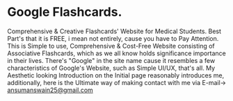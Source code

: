 # Google Flashcards.
Comprehensive &amp; Creative Flashcards' Website for Medical Students. Best Part's that it is FREE, i mean not entirely, cause you have to Pay Attention. This is Simple to use, Comprehensive & Cost-Free Website consisting of Associative Flashcards, which as we all know holds significance importance in their lives. There's "Google" in the site name cause it resembles a few characteristics of Google's Website, such as Simple UI/UX, that's all.
My Aesthetic looking Introduction on the Initial page reasonably introduces me, additionally, here is the Ultimate way of making contact with me via E-mail-> ansumanswain25@gmail.com
